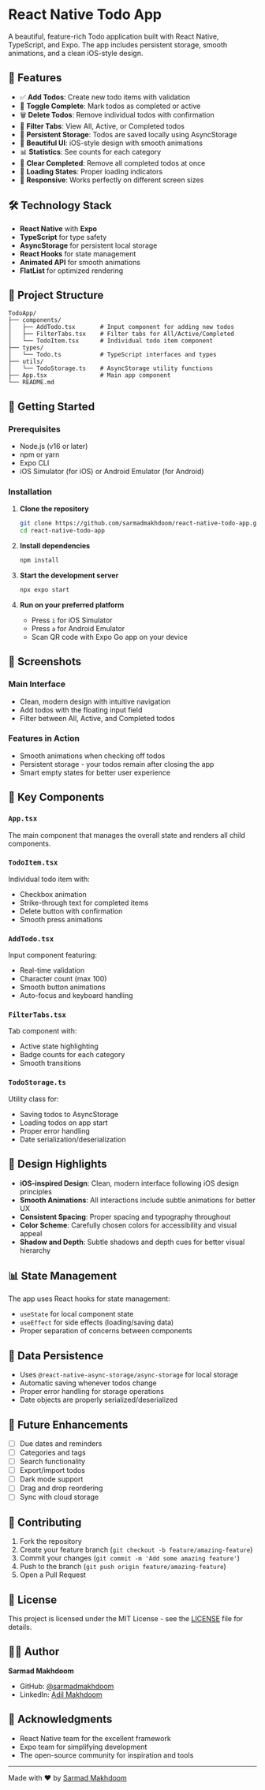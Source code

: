 # React Native Todo App

A beautiful, feature-rich Todo application built with React Native, TypeScript, and Expo. The app includes persistent storage, smooth animations, and a clean iOS-style design.

## 📱 Features

- ✅ **Add Todos**: Create new todo items with validation
- 🔄 **Toggle Complete**: Mark todos as completed or active
- 🗑️ **Delete Todos**: Remove individual todos with confirmation
- 📱 **Filter Tabs**: View All, Active, or Completed todos
- 💾 **Persistent Storage**: Todos are saved locally using AsyncStorage
- 🎨 **Beautiful UI**: iOS-style design with smooth animations
- 📊 **Statistics**: See counts for each category
- 🧹 **Clear Completed**: Remove all completed todos at once
- 🔄 **Loading States**: Proper loading indicators
- 📱 **Responsive**: Works perfectly on different screen sizes

## 🛠️ Technology Stack

- **React Native** with **Expo**
- **TypeScript** for type safety
- **AsyncStorage** for persistent local storage
- **React Hooks** for state management
- **Animated API** for smooth animations
- **FlatList** for optimized rendering

## 📁 Project Structure

```
TodoApp/
├── components/
│   ├── AddTodo.tsx       # Input component for adding new todos
│   ├── FilterTabs.tsx    # Filter tabs for All/Active/Completed
│   └── TodoItem.tsx      # Individual todo item component
├── types/
│   └── Todo.ts           # TypeScript interfaces and types
├── utils/
│   └── TodoStorage.ts    # AsyncStorage utility functions
├── App.tsx               # Main app component
└── README.md
```

## 🚀 Getting Started

### Prerequisites

- Node.js (v16 or later)
- npm or yarn
- Expo CLI
- iOS Simulator (for iOS) or Android Emulator (for Android)

### Installation

1. **Clone the repository**
   ```bash
   git clone https://github.com/sarmadmakhdoom/react-native-todo-app.git
   cd react-native-todo-app
   ```

2. **Install dependencies**
   ```bash
   npm install
   ```

3. **Start the development server**
   ```bash
   npx expo start
   ```

4. **Run on your preferred platform**
   - Press `i` for iOS Simulator
   - Press `a` for Android Emulator
   - Scan QR code with Expo Go app on your device

## 📱 Screenshots

### Main Interface
- Clean, modern design with intuitive navigation
- Add todos with the floating input field
- Filter between All, Active, and Completed todos

### Features in Action
- Smooth animations when checking off todos
- Persistent storage - your todos remain after closing the app
- Smart empty states for better user experience

## 🔧 Key Components

### `App.tsx`
The main component that manages the overall state and renders all child components.

### `TodoItem.tsx`
Individual todo item with:
- Checkbox animation
- Strike-through text for completed items
- Delete button with confirmation
- Smooth press animations

### `AddTodo.tsx`
Input component featuring:
- Real-time validation
- Character count (max 100)
- Smooth button animations
- Auto-focus and keyboard handling

### `FilterTabs.tsx`
Tab component with:
- Active state highlighting
- Badge counts for each category
- Smooth transitions

### `TodoStorage.ts`
Utility class for:
- Saving todos to AsyncStorage
- Loading todos on app start
- Proper error handling
- Date serialization/deserialization

## 🎨 Design Highlights

- **iOS-inspired Design**: Clean, modern interface following iOS design principles
- **Smooth Animations**: All interactions include subtle animations for better UX
- **Consistent Spacing**: Proper spacing and typography throughout
- **Color Scheme**: Carefully chosen colors for accessibility and visual appeal
- **Shadow and Depth**: Subtle shadows and depth cues for better visual hierarchy

## 📊 State Management

The app uses React hooks for state management:
- `useState` for local component state
- `useEffect` for side effects (loading/saving data)
- Proper separation of concerns between components

## 💾 Data Persistence

- Uses `@react-native-async-storage/async-storage` for local storage
- Automatic saving whenever todos change
- Proper error handling for storage operations
- Date objects are properly serialized/deserialized

## 🔮 Future Enhancements

- [ ] Due dates and reminders
- [ ] Categories and tags
- [ ] Search functionality
- [ ] Export/import todos
- [ ] Dark mode support
- [ ] Drag and drop reordering
- [ ] Sync with cloud storage

## 🤝 Contributing

1. Fork the repository
2. Create your feature branch (`git checkout -b feature/amazing-feature`)
3. Commit your changes (`git commit -m 'Add some amazing feature'`)
4. Push to the branch (`git push origin feature/amazing-feature`)
5. Open a Pull Request

## 📄 License

This project is licensed under the MIT License - see the [LICENSE](LICENSE) file for details.

## 👨‍💻 Author

**Sarmad Makhdoom**
- GitHub: [@sarmadmakhdoom](https://github.com/sarmadmakhdoom)
- LinkedIn: [Adil Makhdoom](https://www.linkedin.com/in/adilmakhdoom)

## 🙏 Acknowledgments

- React Native team for the excellent framework
- Expo team for simplifying development
- The open-source community for inspiration and tools

---

Made with ❤️ by [Sarmad Makhdoom](https://github.com/sarmadmakhdoom)
